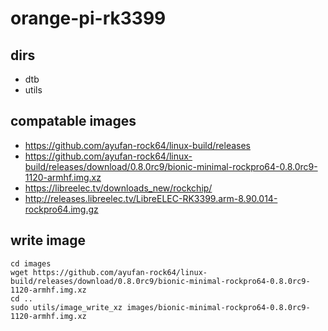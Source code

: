 # orange-pi-rk3399

## dirs

+ dtb	
+ utils		

## compatable images

+ https://github.com/ayufan-rock64/linux-build/releases
+ https://github.com/ayufan-rock64/linux-build/releases/download/0.8.0rc9/bionic-minimal-rockpro64-0.8.0rc9-1120-armhf.img.xz
+ https://libreelec.tv/downloads_new/rockchip/
+ http://releases.libreelec.tv/LibreELEC-RK3399.arm-8.90.014-rockpro64.img.gz


## write image

```
cd images
wget https://github.com/ayufan-rock64/linux-build/releases/download/0.8.0rc9/bionic-minimal-rockpro64-0.8.0rc9-1120-armhf.img.xz
cd ..
sudo utils/image_write_xz images/bionic-minimal-rockpro64-0.8.0rc9-1120-armhf.img.xz

```
